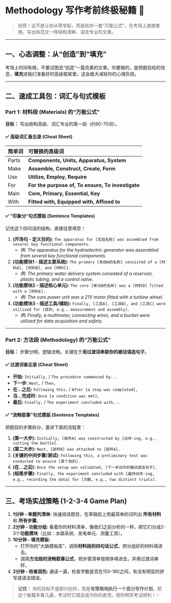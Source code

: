 # Methodology 写作考前终极秘籍 🚀

> 别慌！这不是让你从零学起，而是给你一套“万能公式”，在考场上直接套用，写出和范文一样结构清晰、语言专业的文章。

---

## 一、心态调整：从“创造”到“填充”

考场上时间有限，不要试图去“创造”一篇完美的文章。你要做的，是把题目给的信息，**填充**进我们准备好的高级框架里。这会极大减轻你的心理负担。

---

## 二、速成工具包：词汇与句式模板

### Part 1: 材料段 (Materials) 的“万能公式”

**目标：** 写出结构高级、词汇专业的第一段（约60-70词）。

#### ✅ **高级词汇备忘录 (Cheat Sheet)**

| 简单词   | **可替换的高级词**                                       |
| :---- | :------------------------------------------------ |
| Parts | **Components, Units, Apparatus, System**          |
| Make  | **Assemble, Construct, Create, Form**             |
| Use   | **Utilize, Employ, Require**                      |
| For   | **For the purpose of, To ensure, To investigate** |
| Main  | **Core, Primary, Essential, Key**                 |
| With  | **Fitted with, Equipped with, Affixed to**        |

#### ✅ **“印象分”句式模板 (Sentence Templates)**

记住这个四句话的结构，直接往里填空！

1.  **(开场句 - 定义目的):** `The apparatus for [实验名称] was assembled from several key functional components.`
    * *例: The apparatus for the hydroelectric generator was assembled from several key functional components.*
2.  **(功能模块1 - 描述主要系统):** `The primary [系统A的名称] consisted of a [材料A], [材料B], and [材料C].`
    * *例: The primary water delivery system consisted of a reservoir, plastic tubing, and a control valve.*
3.  **(功能模块2 - 描述核心单元):** `The core [单元B的名称] was a [材料D] fitted with a [材料E].`
    * *例: The core power unit was a 21V motor fitted with a turbine wheel.*
4.  **(功能模块3 - 描述工具/辅助):** `Finally, [工具A], [工具B], and [工具C] were utilized for [目的, e.g., measurement and assembly].`
    * *例: Finally, a multimeter, connecting wires, and a bucket were utilized for data acquisition and safety.*

---

### Part 2: 方法段 (Methodology) 的“万能公式”

**目标：** 步骤分明，逻辑流畅。关键在于**用过渡词串联你的被动语态句子**。

#### ✅ **过渡词备忘录 (Cheat Sheet)**

- **开始:** `Initially,` / `The procedure commenced by...`
- **下一步:** `Next,` / `Then,`
- **在...之后:** `Following this,` / `After [a step was completed],`
- **当...完成时:** `Once [a condition was met],`
- **最后:** `Finally,` / `The experiment concluded with...`

#### ✅ **“流畅叙事”句式模板 (Sentence Templates)**

把题目的步骤拆分，塞进下面的流程里：

1.  **(第一大步):** `Initially, [部件A] was constructed by [动作-ing, e.g., cutting the bottle].`
2.  **(第二大步):** `Next, [部件B] was attached to [部件A].`
3.  **(关键的中间步骤/测试):** `Following this, a preliminary test was conducted to ensure [某个目的].`
4.  **(在...之后):** `Once the setup was validated, [下一步动作的被动语态句子].`
5.  **(结尾步骤):** `Finally, the experiment concluded with [最终动作-ing, e.g., recording the data] for [次数, e.g., two distinct trials].`

---

## 三、考场实战策略 (1-2-3-4 Game Plan)

1.  **1分钟 - 审题列清单:** 快速阅读题目，在草稿纸上用最简单的词列出 **所有材料** 和 **所有步骤**。
2.  **2分钟 - 功能分组:** 看着你的材料清单，像我们之前分析的一样，把它们分成2-3个**功能模块**（比如：水路系统、发电单元、测量工具）。
3.  **10分钟 - 填充模板:**
    * 打开你的“大脑模板库”，调用**材料段的四句话公式**，把分组好的材料填进去。
    * 调用**方法段的流畅叙事公式**，把步骤清单按顺序填进去，并用过渡词串好。
4.  **2分钟 - 检查润色:** 通读一遍，检查字数是否在150-180之间，有没有明显的拼写或语法错误。

> **记住：** 你的目标不是即兴创作，而是**有策略地执行一个高分写作计划**。把这个秘籍多看几遍，考试时它就会成为你的直觉。祝你明天考试顺利！✨